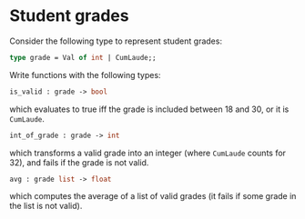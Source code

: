 # Student grades

Consider the following type to represent student grades:
```ocaml
type grade = Val of int | CumLaude;;
```
Write functions with the following types:
```ocaml
is_valid : grade -> bool
```
which evaluates to true iff the grade is included between 18 and 30, or it is ``CumLaude``.

```ocaml
int_of_grade : grade -> int
```
which transforms a valid grade into an integer (where ``CumLaude`` counts for 32), and fails if the grade is not valid.

```ocaml
avg : grade list -> float
```
which computes the average of a list of valid grades (it fails if some grade in the list is not valid).
